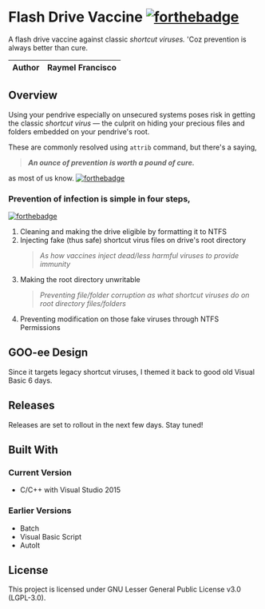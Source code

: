 # Flash Drive Vaccine [![forthebadge](http://forthebadge.com/images/badges/for-you.svg)](http://forthebadge.com)
A flash drive vaccine against classic *shortcut viruses.* 'Coz prevention is always better than cure.

| Author | Raymel Francisco |
|-|-|

## Overview
Using your pendrive especially on unsecured systems poses risk in getting the classic *shortcut virus* —
the culprit on hiding your precious files and folders embedded on your pendrive's root.

These are commonly resolved using `attrib` command, but there's a saying,
> ***An ounce of prevention is worth a pound of cure.***
                
as most of us know. [![forthebadge](http://forthebadge.com/images/badges/its-not-a-lie-if-you-believe-it.svg)](http://forthebadge.com)

### Prevention of infection is simple in four steps,

[![forthebadge](http://forthebadge.com/images/badges/built-with-grammas-recipe.svg)](http://forthebadge.com)

1. Cleaning and making the drive eligible by formatting it to NTFS
2. Injecting fake (thus safe) shortcut virus files on drive's root directory
   > *As how vaccines inject dead/less harmful viruses to provide immunity*
3. Making the root directory unwritable
   > *Preventing file/folder corruption as what shortcut viruses do on root directory files/folders*
4. Preventing modification on those fake viruses through NTFS Permissions

## GOO-ee Design
Since it targets legacy shortcut viruses, I themed it back to good old Visual Basic 6 days.

## Releases

Releases are set to rollout in the next few days. Stay tuned!

## Built With
### Current Version
- C/C++ with Visual Studio 2015

### Earlier Versions
- Batch
- Visual Basic Script
- AutoIt

## License

This project is licensed under GNU Lesser General Public License v3.0 (LGPL-3.0).

